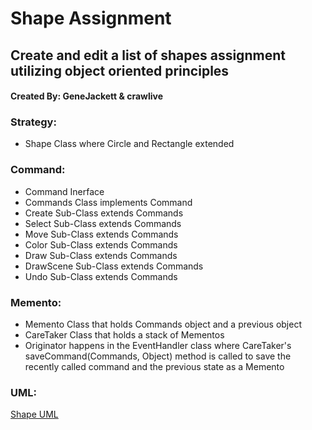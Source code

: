 # Shape Assignment
## Create and edit a list of shapes assignment utilizing object oriented principles
#### **Created By: GeneJackett & crawlive**

### **Strategy:** 
  - Shape Class where Circle and Rectangle extended


### **Command:**
  - Command Inerface
  - Commands Class implements Command
  - Create Sub-Class extends Commands
  - Select Sub-Class extends Commands
  - Move Sub-Class extends Commands
  - Color Sub-Class extends Commands
  - Draw Sub-Class extends Commands
  - DrawScene Sub-Class extends Commands
  - Undo Sub-Class extends Commands

### **Memento:**
  - Memento Class that holds Commands object and a previous object
  - CareTaker Class that holds a stack of Mementos
  - Originator happens in the EventHandler class where CareTaker's saveCommand(Commands, Object)
    method is called to save the recently called command and the previous state as a Memento

### **UML:**
[Shape UML](Assignment3UML.png)
